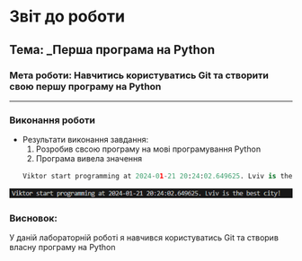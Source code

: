 # Звіт до роботи
## Тема: _Перша програма на Python
### Мета роботи: Навчитись користуватись Git та створити свою першу програму на Python
---
### Виконання роботи
- Результати виконання завдання:
    1. Розробив свсою програму на мові програмування Python
    1. Програма вивела значення 
    ```python
    Viktor start programming at 2024-01-21 20:24:02.649625. Lviv is the best city!
    ```
![alt text](https://github.com/ViktorAYE/Brylinskiy-OOP/blob/main/Laba1_Introducing/Pictures/Screenshot_1.png "Результат")


### Висновок: 
У даній лабораторній роботі я навчився користуватись Git та створив власну програму на Python
